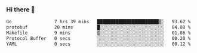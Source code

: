 ### Hi there 👋

<!--
**yeya24/yeya24** is a ✨ _special_ ✨ repository because its `README.md` (this file) appears on your GitHub profile.

Here are some ideas to get you started:

- 🔭 I’m currently working on ...
- 🌱 I’m currently learning ...
- 👯 I’m looking to collaborate on ...
- 🤔 I’m looking for help with ...
- 💬 Ask me about ...
- 📫 How to reach me: ...
- 😄 Pronouns: ...
- ⚡ Fun fact: ...
-->

<!--START_SECTION:waka-->

```txt
Go                7 hrs 39 mins   ███████████████████████▒░   93.62 %
protobuf          20 mins         █░░░░░░░░░░░░░░░░░░░░░░░░   04.08 %
Makefile          9 mins          ▒░░░░░░░░░░░░░░░░░░░░░░░░   01.86 %
Protocol Buffer   0 secs          ░░░░░░░░░░░░░░░░░░░░░░░░░   00.20 %
YAML              0 secs          ░░░░░░░░░░░░░░░░░░░░░░░░░   00.12 %
```

<!--END_SECTION:waka-->

